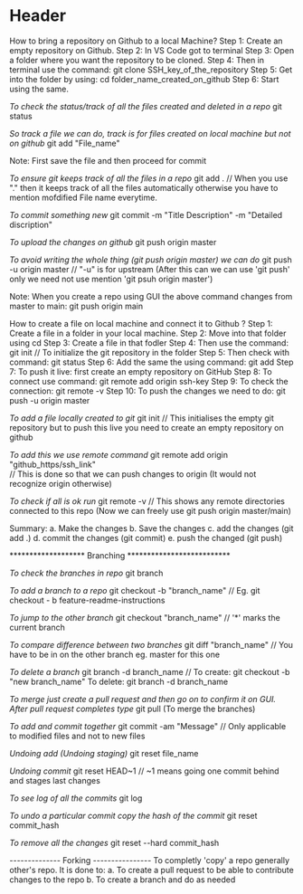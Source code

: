 # Header

How to bring a repository on Github to a local Machine?
Step 1: Create an empty repository on Github.
Step 2: In VS Code got to terminal
Step 3: Open a folder where you want the repository to be cloned.
Step 4: Then in terminal use the command: git clone SSH_key_of_the_repository
Step 5: Get into the folder by using: cd folder_name_created_on_github
Step 6: Start using the same.     


*To check the status/track of all the files created and deleted in a repo* 
git status

*So track a file we can do, track is for files created on local machine but not on github* 
git add "File_name"

Note: First save the file and then proceed for commit

*To ensure git keeps track of all the files in a repo*
git add .   // When you use "." then it keeps track of all the files automatically 
               otherwise you have to mention mofdified File name everytime.

*To commit something new*
git commit -m "Title Description" -m "Detailed discription"

*To upload the changes on github*
git push origin master

*To avoid writing the whole thing (git push origin master) we can do*
git push -u origin master       // "-u" is for upstream
                                   (After this can we can use 'git push' only we need not
                                   use mention 'git psuh origin master')
                
Note: When you create a repo using GUI the above command changes from master to main:
      git push origin main


How to create a file on local machine and connect it to Github ? 
Step 1: Create a file in a folder in your local machine.
Step 2: Move into that folder using cd
Step 3: Create a file in that fodler
Step 4: Then use the command: git init  // To initialize the git repository in the folder
Step 5: Then check with command: git status 
Step 6: Add the same the using command: git add
Step 7: To push it live: first create an empty repository on GitHub
Step 8: To connect use command: git remote add origin ssh-key
Step 9: To check the connection: git remote -v
Step 10: To push the changes we need to do: git push -u origin master


*To add a file locally created to git*
git init          // This initialises the empty git repository but to push this live 
                     you need to create an empty repository on github

*To add this we use remote command*
git remote add origin "github_https/ssh_link"    
// This is done so that we can push changes to origin (It would not recognize origin otherwise)

*To check if all is ok run*
git remote -v       // This shows any remote directories connected to this repo
                       (Now we can freely use git push origin master/main)


Summary: 
a. Make the changes
b. Save the changes
c. add the changes (git add .)
d. commit the changes (git commit)
e. push the changed (git push)


******************* Branching **************************

*To check the branches in repo* 
git branch

*To add a branch to a repo*
git checkout -b "branch_name"    // Eg. git checkout - b feature-readme-instructions

*To jump to the other branch*
git checkout "branch_name"       // '*' marks the current branch

*To compare difference between two branches*
git diff "branch_name"     // You have to be in on the other branch eg. master for this one

*To delete a branch*
git branch -d branch_name     // To create: git checkout -b "new branch_name"
                                 To delete: git branch -d branch_name

*To merge just create a pull request and then go on to confirm it on GUI. After pull request completes type* 
git pull (To merge the branches)

*To add and commit together*
git commit -am "Message"    // Only applicable to modified files and not to new files 

*Undoing add (Undoing staging)* 
git reset file_name

*Undoing commit*
git reset HEAD~1  // ~1 means going one commit behind and stages last changes 

*To see log of all the commits*
git log

*To undo a particular commit copy the hash of the commit*
git reset commit_hash

*To remove all the changes*
git reset --hard commit_hash

-------------- Forking ----------------
To completly 'copy' a repo generally other's repo. It is done to:
a. To create a pull request to be able to contribute changes to the repo
b. To create a branch and do as needed          


